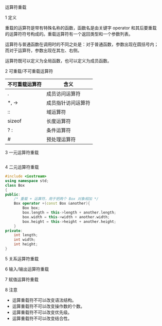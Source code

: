运算符重载



1 定义

重载的运算符是带有特殊名称的函数，函数名是由关键字 operator 和其后要重载的运算符符号构成的。重载运算符有一个返回类型和一个参数列表。

运算符与普通函数在调用时的不同之处是：对于普通函数，参数出现在圆括号内；而对于运算符，参数出现在其左、右侧。

运算符既可以定义为全局函数，也可以定义为成员函数。

2 可重载/不可重载运算符

| 不可重载运算符 | 含义               |
| -------------- | ------------------ |
| .              | 成员访问运算符     |
| *, ->          | 成员指针访问运算符 |
| ::             | 域运算符           |
| sizeof         | 长度运算符         |
| ? :            | 条件运算符         |
| #              | 预处理运算符       |

3 一元运算符重载

```c++

```

4 二元运算符重载

```c++
#include <iostream>
using namespace std;
class Box
{
public:
    /* 重载 + 运算符，用于把两个 Box 对象相加 */
    Box operator +(const Box &another){
        Box box;
        box.length = this->length + another.length;
        box.width = this->width + another.width;
        box.height = this->height + another.height;
    }
private:
    int length;
    int width;
    int height;
}
```

5 关系运算符重载

6 输入/输出运算符重载

7 赋值运算符重载

8 注意

- 运算重载符不可以改变语法结构。
- 运算重载符不可以改变操作数的个数。
- 运算重载符不可以改变优先级。
- 运算重载符不可以改变结合性。